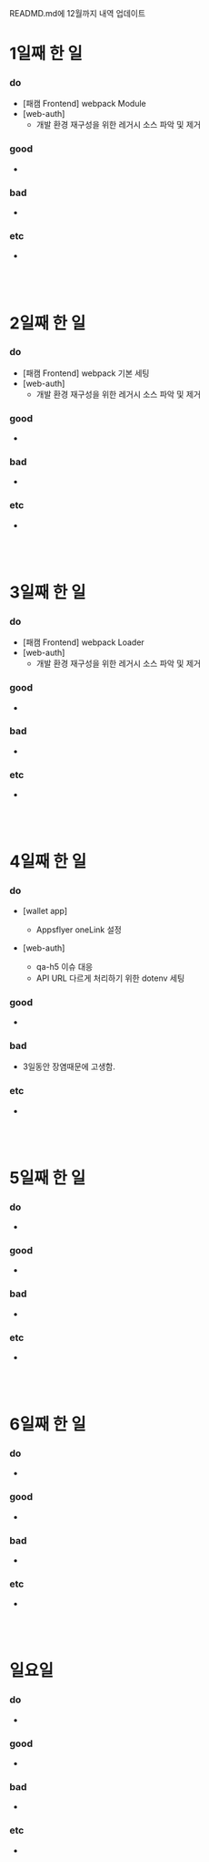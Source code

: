READMD.md에 12월까지 내역 업데이트

# 1일째 한 일 
### do
- [패캠 Frontend] webpack Module
- [web-auth]
  - 개발 환경 재구성을 위한 레거시 소스 파악 및 제거

### good
- 

### bad
- 

### etc
- 

<br /><br />

# 2일째 한 일 
### do
- [패캠 Frontend] webpack 기본 세팅
- [web-auth]
  - 개발 환경 재구성을 위한 레거시 소스 파악 및 제거

### good
-

### bad
-

### etc
-

<br /><br />

# 3일째 한 일 
### do
- [패캠 Frontend] webpack Loader
- [web-auth]
  - 개발 환경 재구성을 위한 레거시 소스 파악 및 제거

### good
-

### bad
-

### etc
-

<br /><br />

# 4일째 한 일 
### do
- [wallet app]
  - Appsflyer oneLink 설정

- [web-auth]
  - qa-h5 이슈 대응
  - API URL 다르게 처리하기 위한 dotenv 세팅

### good
- 

### bad
- 3일동안 장염때문에 고생함.

### etc
- 

<br /><br />

# 5일째 한 일 
### do
-

### good
-

### bad
-

### etc
- 

<br /><br />

# 6일째 한 일 
### do
-

### good
-
 
### bad
-

### etc
-

<br /><br />

# 일요일
### do
-

### good
-

### bad
- 

### etc
-

<br /><br />
